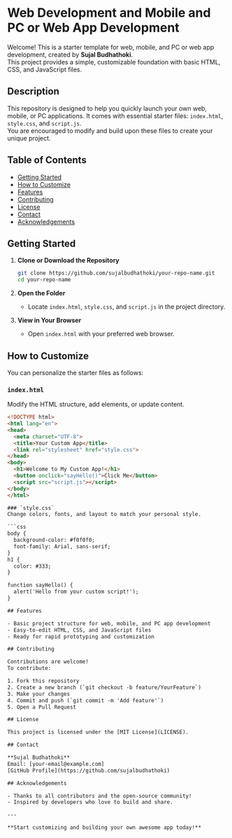 # Web Development and Mobile and PC or Web App Development

Welcome! This is a starter template for web, mobile, and PC or web app development, created by **Sujal Budhathoki**.  
This project provides a simple, customizable foundation with basic HTML, CSS, and JavaScript files.

## Description

This repository is designed to help you quickly launch your own web, mobile, or PC applications. It comes with essential starter files: `index.html`, `style.css`, and `script.js`.  
You are encouraged to modify and build upon these files to create your unique project.

## Table of Contents

- [Getting Started](#getting-started)
- [How to Customize](#how-to-customize)
- [Features](#features)
- [Contributing](#contributing)
- [License](#license)
- [Contact](#contact)
- [Acknowledgements](#acknowledgements)

## Getting Started

1. **Clone or Download the Repository**
    ```bash
    git clone https://github.com/sujalbudhathoki/your-repo-name.git
    cd your-repo-name
    ```
2. **Open the Folder**
    - Locate `index.html`, `style.css`, and `script.js` in the project directory.

3. **View in Your Browser**
    - Open `index.html` with your preferred web browser.

## How to Customize

You can personalize the starter files as follows:

### `index.html`
Modify the HTML structure, add elements, or update content.

```html
<!DOCTYPE html>
<html lang="en">
<head>
  <meta charset="UTF-8">
  <title>Your Custom App</title>
  <link rel="stylesheet" href="style.css">
</head>
<body>
  <h1>Welcome to My Custom App!</h1>
  <button onclick="sayHello()">Click Me</button>
  <script src="script.js"></script>
</body>
</html>

### `style.css`
Change colors, fonts, and layout to match your personal style.

```css
body {
  background-color: #f0f0f0;
  font-family: Arial, sans-serif;
}
h1 {
  color: #333;
}

function sayHello() {
  alert('Hello from your custom script!');
}

## Features

- Basic project structure for web, mobile, and PC app development
- Easy-to-edit HTML, CSS, and JavaScript files
- Ready for rapid prototyping and customization

## Contributing

Contributions are welcome!  
To contribute:

1. Fork this repository
2. Create a new branch (`git checkout -b feature/YourFeature`)
3. Make your changes
4. Commit and push (`git commit -m 'Add feature'`)
5. Open a Pull Request

## License

This project is licensed under the [MIT License](LICENSE).

## Contact

**Sujal Budhathoki**  
Email: [your-email@example.com]  
[GitHub Profile](https://github.com/sujalbudhathoki)

## Acknowledgements

- Thanks to all contributors and the open-source community!
- Inspired by developers who love to build and share.

---

**Start customizing and building your own awesome app today!**